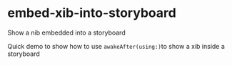 # embed-xib-into-storyboard
Show a nib embedded into a storyboard

Quick demo to show how to use `awakeAfter(using:)`to show a xib inside a storyboard
